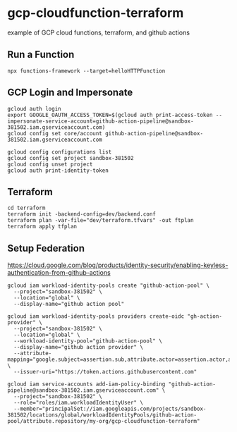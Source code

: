 # gcp-cloudfunction-terraform
example of GCP cloud functions, terraform, and github actions

## Run a Function
```
npx functions-framework --target=helloHTTPFunction
```

## GCP Login and Impersonate
```
gcloud auth login
export GOOGLE_OAUTH_ACCESS_TOKEN=$(gcloud auth print-access-token --impersonate-service-account=github-action-pipeline@sandbox-381502.iam.gserviceaccount.com)
gcloud config set core/account github-action-pipeline@sandbox-381502.iam.gserviceaccount.com
```


```
gcloud config configurations list
gcloud config set project sandbox-381502
gcloud config unset project
gcloud auth print-identity-token
```

## Terraform
```
cd terraform
terraform init -backend-config=dev/backend.conf
terraform plan -var-file="dev/terraform.tfvars" -out ftplan
terraform apply tfplan
```


## Setup Federation
https://cloud.google.com/blog/products/identity-security/enabling-keyless-authentication-from-github-actions
```
gcloud iam workload-identity-pools create "github-action-pool" \
  --project="sandbox-381502" \
  --location="global" \
  --display-name="github action pool"
```
```
gcloud iam workload-identity-pools providers create-oidc "gh-action-provider" \
  --project="sandbox-381502" \
  --location="global" \
  --workload-identity-pool="github-action-pool" \
  --display-name="github action provider" \
  --attribute-mapping="google.subject=assertion.sub,attribute.actor=assertion.actor,attribute.aud=assertion.aud" \
  --issuer-uri="https://token.actions.githubusercontent.com"
```

```
gcloud iam service-accounts add-iam-policy-binding "github-action-pipeline@sandbox-381502.iam.gserviceaccount.com" \
  --project="sandbox-381502" \
  --role="roles/iam.workloadIdentityUser" \
  --member="principalSet://iam.googleapis.com/projects/sandbox-381502/locations/global/workloadIdentityPools/github-action-pool/attribute.repository/my-org/gcp-cloudfunction-terraform"
```


